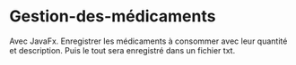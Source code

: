 # Gestion-des-médicaments
Avec JavaFx.      Enregistrer les médicaments à consommer avec leur quantité et description. Puis le tout sera enregistré dans un fichier txt. 
